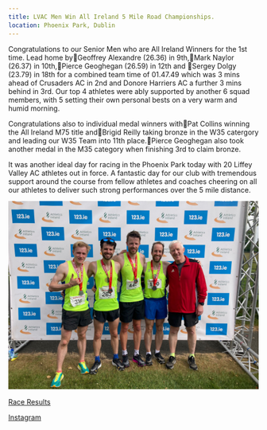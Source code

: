 ```yaml
---
title: LVAC Men Win All Ireland 5 Mile Road Championships.
location: Phoenix Park, Dublin
---
```


Congratulations to our Senior Men who are All Ireland Winners for the 1st time. Lead home by🥇Geoffrey Alexandre (26.36) in 9th,🥇Mark Naylor (26.37) in 10th,🥇Pierce Geoghegan (26.59) in 12th and 🥇Sergey Dolgy (23.79) in 18th for a combined team time of 01.47.49 which was 3 mins ahead of Crusaders AC in 2nd and Donore Harriers AC a further 3 mins behind in 3rd. Our top 4 athletes were ably supported by another 6 squad members, with 5 setting their own personal bests on a very warm and humid morning.

Congratulations also to individual medal winners with🥇Pat Collins winning the All Ireland M75 title and🥉Brigid Reilly taking bronze in the W35 catergory and leading our W35 Team into 11th place.🥉Pierce Geoghegan also took another medal in the M35 category when finishing 3rd to claim bronze.

It was another ideal day for racing in the Phoenix Park today with 20 Liffey Valley AC athletes out in force. A fantastic day for our club with tremendous support around the course from fellow athletes and coaches cheering on all our athletes to deliver such strong performances over the 5 mile distance.


<img src="/assets/images/races/2023-national-5-mile/men-team-national-5-mile.jpg" class="img-fluid" alt="Mens Team National 5 Mile">

<a href="/races/2023-06-11-National-5m-Road/" target="_blank" rel="noopener noreferrer">Race Results</a>

<a href="https://www.instagram.com/p/CtWLjeNsG8j/" target="_blank" rel="noopener noreferrer">Instagram</a>